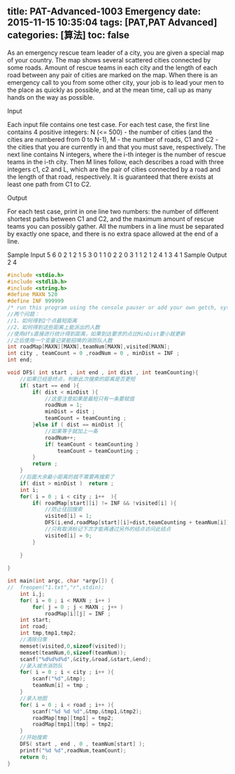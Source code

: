 title: PAT-Advanced-1003 Emergency
date: 2015-11-15 10:35:04
tags: [PAT,PAT Advanced]
categories: [算法]
toc: false
---
As an emergency rescue team leader of a city, you are given a special map of your country. The map shows several scattered cities connected by some roads. Amount of rescue team<!--more-->s in each city and the length of each road between any pair of cities are marked on the map. When there is an emergency call to you from some other city, your job is to lead your men to the place as quickly as possible, and at the mean time, call up as many hands on the way as possible.

Input

Each input file contains one test case. For each test case, the first line contains 4 positive integers: N (<= 500) - the number of cities (and the cities are numbered from 0 to N-1), M - the number of roads, C1 and C2 - the cities that you are currently in and that you must save, respectively. The next line contains N integers, where the i-th integer is the number of rescue teams in the i-th city. Then M lines follow, each describes a road with three integers c1, c2 and L, which are the pair of cities connected by a road and the length of that road, respectively. It is guaranteed that there exists at least one path from C1 to C2.

Output

For each test case, print in one line two numbers: the number of different shortest paths between C1 and C2, and the maximum amount of rescue teams you can possibly gather.
All the numbers in a line must be separated by exactly one space, and there is no extra space allowed at the end of a line.

Sample Input
5 6 0 2
1 2 1 5 3
0 1 1
0 2 2
0 3 1
1 2 1
2 4 1
3 4 1
Sample Output
2 4

```c
#include <stdio.h>
#include <stdlib.h>
#include <string.h>
#define MAXN 520
#define INF 999999
/* run this program using the console pauser or add your own getch, system("pause") or input loop */
//两个问题：
//1、如何得到2个点最短距离 
//2、如何得到这些距离上能派出的人数 
//使用dfs直接进行统计得到距离，如果到达要求的点比MinDist要小就更新
//之后使用一个变量记录能招唤的消防队人数 
int roadMap[MAXN][MAXN],teamNum[MAXN],visited[MAXN];
int city , teamCount = 0 ,roadNum = 0 , minDist = INF ;
int end;

void DFS( int start , int end , int dist , int teamCounting){
    //如果已经是终点，判断此次搜索的距离是否更短
    if( start == end ){
        if( dist < minDist ){
            //这里注意如果是最短只有一条要赋值 
            roadNum = 1;
            minDist = dist ;
            teamCount = teamCounting ;
        }else if ( dist == minDist ){
            //如果等于就加上一条 
            roadNum++;
            if( teamCount < teamCounting )
                teamCount = teamCounting ;
        }
        return ;
    }
    //后面大余最小距离的就不需要再搜索了 
    if( dist > minDist )  return ;
    int i;
    for( i = 0 ; i < city ; i++  ){
        if( roadMap[start][i] != INF && !visited[i] ){
            //防止往回搜索 
            visited[i] = 1;
            DFS(i,end,roadMap[start][i]+dist,teamCounting + teamNum[i]); 
            //只有取消标记下次才能再通过另外的结点访问此结点 
            visited[i] = 0;
        }
        
    }
    
}

int main(int argc, char *argv[]) {
//  freopen("1.txt","r",stdin);
    int i,j;
    for( i = 0 ; i < MAXN ; i++ )
        for( j = 0 ; j < MAXN ; j++ )
            roadMap[i][j] = INF ;
    int start;
    int road;
    int tmp,tmp1,tmp2;
    //清除归零
    memset(visited,0,sizeof(visited)); 
    memset(teamNum,0,sizeof(teamNum)); 
    scanf("%d%d%d%d",&city,&road,&start,&end);
    //录入城市消防队 
    for( i = 0 ; i < city ; i++ ){
        scanf("%d",&tmp); 
        teamNum[i] = tmp ;
    }
    //录入地图
    for( i = 0 ; i < road ; i++ ){
        scanf("%d %d %d",&tmp,&tmp1,&tmp2);
        roadMap[tmp][tmp1] = tmp2;
        roadMap[tmp1][tmp] = tmp2;
    }
    //开始搜索
    DFS( start , end , 0 , teamNum[start] );    
    printf("%d %d",roadNum,teamCount);              
    return 0;
}
```

